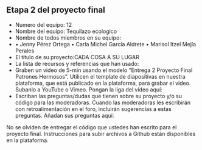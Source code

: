 ## Etapa 2 del proyecto final

- Numero del equipo: 12
- Nombre del equipo: Tequilazo ecologico
- Nombre de todos miembros en su equipo:
- • Jenny Pérez Ortega
• Carla Michel García Aldrete
• Marisol Itzel Mejía Perales
- El título de su proyecto:CADA COSA A SU LUGAR  
- La lista de recursos y referencias que han usado:
- Graben un video de 5-min usando el modelo “Entrega 2 Proyecto Final Patrones Hermosos”. Utilicen el template de diapositivas en nuestra plataforma, que está publicado en la plataforma, para grabar el video. Subanlo a YouTube o Vimeo. Pongan la liga del vídeo aquí: 
- Escriban las preguntas/dudas que tienen sobre su proyecto y/o su código para las moderadoras. Cuando las moderadoras les escribirán con retroalimentación en el foro, incluirán sugerencias a estas preguntas. Añadan sus preguntas aquí:

No se olviden de entregar el código que ustedes han escrito para el proyecto final. Instrucciones para subir archivos a Github están disponibles en la plataforma.
